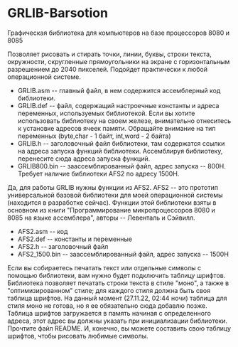 # GRLIB-Barsotion
Графическая библиотека для компьютеров на базе процессоров 8080 и 8085

Позволяет рисовать и стирать точки, линии, буквы, строки текста, окружности, скругленные прямоугольники на экране с горизонтальным разрешением до 2040 пикселей.
Подойдет практически к любой операционной системе.

- GRLIB.asm -- главный файл, в нем содержится ассемблерный код библиотеки.
- GRLIB.def -- файл, содержащий настроечные константы и адреса переменных, используемых библиотекой. Если вы хотите использовать библиотеку на своем железе, внимательно отнеситесь к установке адресов ячеек памяти. Обращайте внимание на тип переменных (byte,char - 1 байт, int,word - 2 байта)
- GRLIB.h -- заголовочный файл библиотеки, там содержатся ссылки на адреса запуска функций библиотеки. Ассемблируя библиотеку, перенесите сюда адреса запуска функций.
- GRLIB800.bin -- заассемблированный файл, адрес запуска -- 800H. Требует наличие библиотеки AFS2 по адресу 1500H.

Да, для работы GRLIB нужны функции из AFS2. AFS2 -- это прототип универсальной базовой библиотеки для моей операционной системы (находится в разработке сейчас). Функции этой библиотеки взяты в основном из книги "Программирование микропроцессоров 8080 и 8085 на языке ассемблера", авторы -- Левенталь и Сэйвилл.

- AFS2.asm -- код
- AFS2.def -- константы и переменные
- AFS2.h -- заголовочный файл
- AFS2_1500.bin -- заассемблированный файл, адрес запуска -- 1500H

Если вы собираетесь печатать текст или отдельные символы с помощью библиотеки, вам нужно будет подключить таблицу шрифтов. Библиотека позволяет печатать строки текста в стиле "моно", а также в "оптимизированном" стиле; для каждого стиля должна быть своя таблица шрифтов. На данный момент (27.11.22, 02:44 ночи) таблица для стиля моно не готова, но я ее обязательно сюда добавлю позже.
Таблица шрифтов загружается в память начиная с определенного адреса, этот адрес вы должны указать при инициализации библиотеки. Прочтите файл README.
И, конечно, вы можете составить свою таблицу шрифтов, чтобы рисовать любимые символы.
